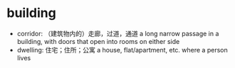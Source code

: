 # building

- corridor: （建筑物内的）走廊，过道，通道 a long narrow passage in a building, with doors that open into rooms on either side
- dwelling: 住宅；住所；公寓 a house, flat/apartment, etc. where a person lives
